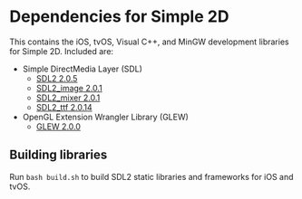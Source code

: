 # Dependencies for Simple 2D

This contains the iOS, tvOS, Visual C++, and MinGW development libraries for Simple 2D. Included are:

- Simple DirectMedia Layer (SDL)
  - [SDL2 2.0.5](https://www.libsdl.org)
  - [SDL2_image 2.0.1](https://www.libsdl.org/projects/SDL_image)
  - [SDL2_mixer 2.0.1](https://www.libsdl.org/projects/SDL_mixer)
  - [SDL2_ttf 2.0.14](https://www.libsdl.org/projects/SDL_ttf)
- OpenGL Extension Wrangler Library (GLEW)
  - [GLEW 2.0.0](http://glew.sourceforge.net)

## Building libraries

Run `bash build.sh` to build SDL2 static libraries and frameworks for iOS and tvOS.
